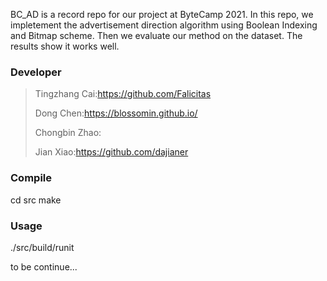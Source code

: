 BC_AD is a record repo for our project at ByteCamp 2021. In this repo, we impletement the advertisement direction algorithm
using Boolean Indexing and Bitmap scheme. Then we evaluate our method on the dataset. The results show it works well.

### Developer

> Tingzhang Cai:https://github.com/Falicitas
>
> Dong Chen:https://blossomin.github.io/
>
> Chongbin Zhao:
> 
> Jian Xiao:https://github.com/dajianer

### Compile 

cd src
make

### Usage

./src/build/runit

to be continue...
